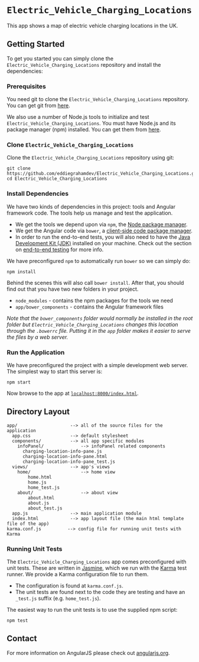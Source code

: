 # `Electric_Vehicle_Charging_Locations`

This app shows a map of electric vehicle charging locations in the UK.


## Getting Started

To get you started you can simply clone the `Electric_Vehicle_Charging_Locations` repository and install the dependencies:

### Prerequisites

You need git to clone the `Electric_Vehicle_Charging_Locations` repository. You can get git from [here][git].

We also use a number of Node.js tools to initialize and test `Electric_Vehicle_Charging_Locations`. You must have Node.js
and its package manager (npm) installed. You can get them from [here][node].

### Clone `Electric_Vehicle_Charging_Locations`

Clone the `Electric_Vehicle_Charging_Locations` repository using git:

```
git clone https://github.com/eddiegrahamdev/Electric_Vehicle_Charging_Locations.git
cd Electric_Vehicle_Charging_Locations
```

### Install Dependencies

We have two kinds of dependencies in this project: tools and Angular framework code. The tools help
us manage and test the application.

* We get the tools we depend upon via `npm`, the [Node package manager][npm].
* We get the Angular code via `bower`, a [client-side code package manager][bower].
* In order to run the end-to-end tests, you will also need to have the
  [Java Development Kit (JDK)][jdk] installed on your machine. Check out the section on
  [end-to-end testing](#e2e-testing) for more info.

We have preconfigured `npm` to automatically run `bower` so we can simply do:

```
npm install
```

Behind the scenes this will also call `bower install`. After that, you should find out that you have
two new folders in your project.

* `node_modules` - contains the npm packages for the tools we need
* `app/bower_components` - contains the Angular framework files

*Note that the `bower_components` folder would normally be installed in the root folder but
`Electric_Vehicle_Charging_Locations` changes this location through the `.bowerrc` file. Putting it in the `app` folder
makes it easier to serve the files by a web server.*

### Run the Application

We have preconfigured the project with a simple development web server. The simplest way to start
this server is:

```
npm start
```

Now browse to the app at [`localhost:8000/index.html`][local-app-url].


## Directory Layout

```
app/                    --> all of the source files for the application
  app.css               --> default stylesheet
  components/           --> all app specific modules
    infoPanel/              --> infoPanel related components
      charging-location-info-pane.js
      charging-location-info-pane.html
      charging-location-info-pane_test.js
  views/                --> app's views
    home/                   --> home view
        home.html
        home.js
        home_test.js
    about/                  --> about view
        about.html
        about.js
        about_test.js
  app.js                --> main application module
  index.html            --> app layout file (the main html template file of the app)
karma.conf.js          --> config file for running unit tests with Karma
```

### Running Unit Tests

The `Electric_Vehicle_Charging_Locations` app comes preconfigured with unit tests. These are written in [Jasmine][jasmine],
which we run with the [Karma][karma] test runner. We provide a Karma configuration file to run them.

* The configuration is found at `karma.conf.js`.
* The unit tests are found next to the code they are testing and have an `_test.js` suffix (e.g.
  `home_test.js`).

The easiest way to run the unit tests is to use the supplied npm script:

```
npm test
```

## Contact

For more information on AngularJS please check out [angularjs.org][angularjs].


[angularjs]: https://angularjs.org/
[bower]: http://bower.io/
[git]: https://git-scm.com/
[http-server]: https://github.com/indexzero/http-server
[jasmine]: https://jasmine.github.io/
[jdk]: https://wikipedia.org/wiki/Java_Development_Kit
[jdk-download]: http://www.oracle.com/technetwork/java/javase/downloads
[karma]: https://karma-runner.github.io/
[local-app-url]: http://localhost:8000/index.html
[node]: https://nodejs.org/
[npm]: https://www.npmjs.org/
[protractor]: http://www.protractortest.org/
[selenium]: http://docs.seleniumhq.org/
[travis]: https://travis-ci.org/
[travis-docs]: https://docs.travis-ci.com/user/getting-started
